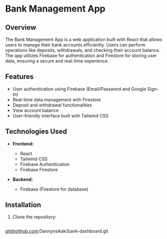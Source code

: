 # Bank Management App

## Overview

The Bank Management App is a web application built with React that allows users to manage their bank accounts efficiently. Users can perform operations like deposits, withdrawals, and checking their account balance. The app utilizes Firebase for authentication and Firestore for storing user data, ensuring a secure and real-time experience.

## Features

- User authentication using Firebase (Email/Password and Google Sign-In)
- Real-time data management with Firestore
- Deposit and withdrawal functionalities
- View account balance
- User-friendly interface built with Tailwind CSS

## Technologies Used

- **Frontend:**
  - React
  - Tailwind CSS
  - Firebase Authentication
  - Firebase Firestore

- **Backend:**
  - Firebase (Firestore for database)

## Installation

1. Clone the repository:

   ```bash
  git@github.com:Dannynsikak/bank-dashboard.git
